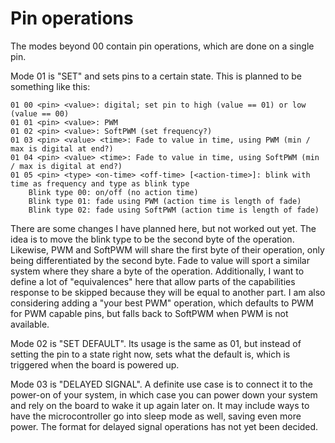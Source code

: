 
Pin operations
==============

The modes beyond 00 contain pin operations, which are done on a single pin.

Mode 01 is "SET" and sets pins to a certain state. This is planned to be something like this:

    01 00 <pin> <value>: digital; set pin to high (value == 01) or low (value == 00)
    01 01 <pin> <value>: PWM
    01 02 <pin> <value>: SoftPWM (set frequency?)
    01 03 <pin> <value> <time>: Fade to value in time, using PWM (min / max is digital at end?) 
    01 04 <pin> <value> <time>: Fade to value in time, using SoftPWM (min / max is digital at end?)
    01 05 <pin> <type> <on-time> <off-time> [<action-time>]: blink with time as frequency and type as blink type
        Blink type 00: on/off (no action time) 
        Blink type 01: fade using PWM (action time is length of fade) 
        Blink type 02: fade using SoftPWM (action time is length of fade)

There are some changes I have planned here, but not worked out yet. The idea is to move the 
blink type to be the second byte of the operation. Likewise, PWM and SoftPWM will share the first
byte of their operation, only being differentiated by the second byte. Fade to value will sport a
similar system where they share a byte of the operation. Additionally, I want to define a lot of
"equivalences" here that allow parts of the capabilities response to be skipped because they will
be equal to another part. I am also considering adding a "your best PWM" operation, which defaults
to PWM for PWM capable pins, but falls back to SoftPWM when PWM is not available.

Mode 02 is "SET DEFAULT". Its usage is the same as 01, but instead of setting the pin to a state
right now, sets what the default is, which is triggered when the board is powered up.

Mode 03 is "DELAYED SIGNAL". A definite use case is to connect it to the power-on of your system,
in which case you can power down your system and rely on the board to wake it up again later on.
It may include ways to have the microcontroller go into sleep mode as well, saving even more power.
The format for delayed signal operations has not yet been decided.